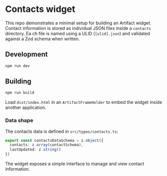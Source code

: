 # Contacts widget

This repo demonstrates a minimal setup for building an Artifact widget. Contact
information is stored as individual JSON files inside a `contacts` directory. Ea
ch file is named using a ULID (`[ulid].json`) and validated against a Zod schema
when written.

## Development

```bash
npm run dev
```

## Building

```bash
npm run build
```

Load `dist/index.html` in an `ArtifactFrameHolder` to embed the widget inside
another application.

### Data shape

The contacts data is defined in `src/types/contacts.ts`:

```ts
export const contactsDataSchema = z.object({
  contacts: z.array(contactSchema),
  lastUpdated: z.string()
})
```

The widget exposes a simple interface to manage and view contact information.
